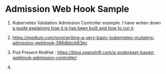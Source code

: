 # Admission Web Hook Sample

1. Kubernetes Validation Admission Controller example. I have writen down [a guide explaining how it is has been built and how to run it](https://docs.giantswarm.io/guides/creating-your-own-admission-controller).

2. https://medium.com/ovni/writing-a-very-basic-kubernetes-mutating-admission-webhook-398dbbcb63ec

3.  Pod Present RedHat : https://blog.openshift.com/a-podpreset-based-webhook-admission-controller/

4. 
